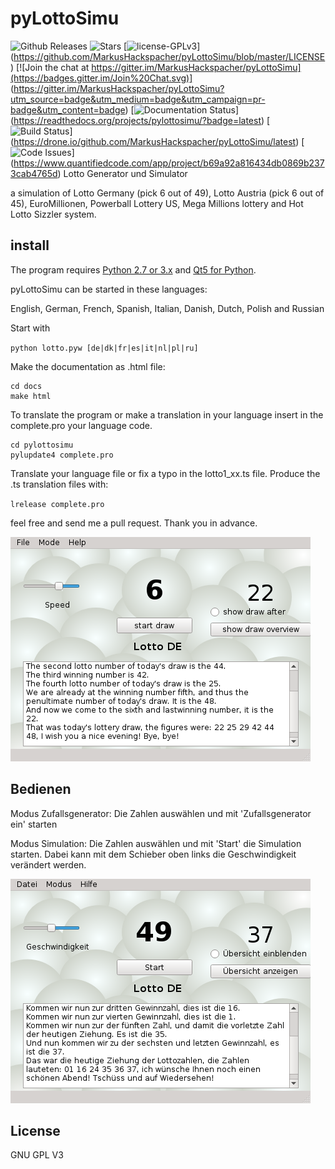 pyLottoSimu
===========

![Github Releases](https://img.shields.io/github/release/markushackspacher/pylottosimu.svg)
![Stars](https://img.shields.io/github/stars/MarkusHackspacher/pyLottoSimu.svg)
[![license-GPLv3](https://img.shields.io/badge/license-GPLv3-blue.svg)]
(https://github.com/MarkusHackspacher/pyLottoSimu/blob/master/LICENSE)
[![Join the chat at https://gitter.im/MarkusHackspacher/pyLottoSimu](https://badges.gitter.im/Join%20Chat.svg)]
(https://gitter.im/MarkusHackspacher/pyLottoSimu?utm_source=badge&utm_medium=badge&utm_campaign=pr-badge&utm_content=badge)
[![Documentation Status](https://readthedocs.org/projects/pylottosimu/badge/?version=latest)]
(https://readthedocs.org/projects/pylottosimu/?badge=latest)
[![Build Status](https://drone.io/github.com/MarkusHackspacher/pyLottoSimu/status.png)]
(https://drone.io/github.com/MarkusHackspacher/pyLottoSimu/latest)
[![Code Issues](https://www.quantifiedcode.com/api/v1/project/b69a92a816434db0869b2373cab4765d/badge.svg)]
(https://www.quantifiedcode.com/app/project/b69a92a816434db0869b2373cab4765d)
Lotto Generator und Simulator

a simulation of Lotto Germany (pick 6 out of 49), Lotto Austria (pick 6 out of 45), EuroMillionen,
Powerball Lottery US, Mega Millions lottery and Hot Lotto Sizzler system.

install
-------

The program requires [Python 2.7 or 3.x](http://www.python.org/download/) 
and [Qt5 for Python](http://www.riverbankcomputing.com/software/pyqt/download5).

pyLottoSimu can be started in these languages:

English, German, French, Spanish, Italian, Danish, Dutch, Polish and Russian

Start with

`python lotto.pyw [de|dk|fr|es|it|nl|pl|ru]`

Make the documentation as .html file:

```
cd docs
make html
```

To translate the program or make a translation in your language
insert in the complete.pro your language code.


```
cd pylottosimu
pylupdate4 complete.pro
```

Translate your language file or fix a typo in the lotto1_xx.ts file.
Produce the .ts translation files with:

`lrelease complete.pro`

feel free and send me a pull request. Thank you in advance.

![Image](misc/pyLottoSimu_screenshot_en.png "screenshot")

Bedienen
--------

Modus Zufallsgenerator:
Die Zahlen auswählen und mit 'Zufallsgenerator ein' starten

Modus Simulation:
Die Zahlen auswählen und mit 'Start' die Simulation starten.
Dabei kann mit dem Schieber oben links die Geschwindigkeit verändert werden.

![Image](misc/pyLottoSimu_screenshot_de.png "screenshot (german)")

License
-------

GNU GPL V3
